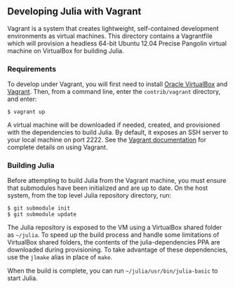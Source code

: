 ## Developing Julia with Vagrant

Vagrant is a system that creates lightweight, self-contained development
environments as virtual machines. This directory contains a Vagrantfile which
will provision a headless 64-bit Ubuntu 12.04 Precise Pangolin virtual machine
on VirtualBox for building Julia.

### Requirements

To develop under Vagrant, you will first need to install [Oracle
VirtualBox](https://www.virtualbox.org/wiki/Downloads) and
[Vagrant](http://downloads.vagrantup.com/). Then, from a command line, enter
the `contrib/vagrant` directory, and enter:

```
$ vagrant up
```

A virtual machine will be downloaded if needed, created, and provisioned with
the dependencies to build Julia. By default, it exposes an SSH server to your
local machine on port 2222. See the [Vagrant
documentation](http://docs.vagrantup.com/v2/) for complete details on using
Vagrant.

### Building Julia

Before attempting to build Julia from the Vagrant machine, you must ensure that
submodules have been initialized and are up to date. On the host system, from
the top level Julia repository directory, run:

```
$ git submodule init
$ git submodule update
```

The Julia repository is exposed to the VM using a VirtualBox shared folder as
`~/julia`. To speed up the build process and handle some limitations of
VirtualBox shared folders, the contents of the julia-dependencies PPA are
downloaded during provisioning. To take advantage of these dependencies, use
the `jlmake` alias in place of `make`.

When the build is complete, you can run
`~/julia/usr/bin/julia-basic` to start Julia.
